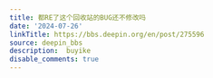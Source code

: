 ```yaml
---
title: 都RE了这个回收站的BUG还不修改吗
date: '2024-07-26'
linkTitle: https://bbs.deepin.org/en/post/275596
source: deepin_bbs
description:  buyike 
disable_comments: true
---
```


